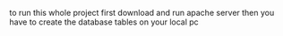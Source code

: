 to run this whole project first download and run apache server
then you have to create the database tables on your local pc
